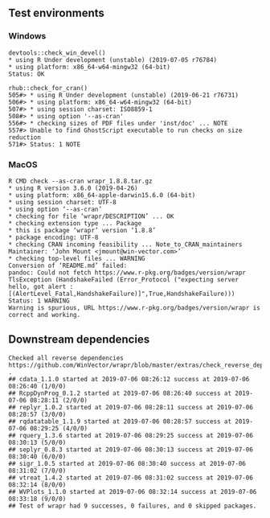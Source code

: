 

## Test environments


### Windows

    devtools::check_win_devel()
    * using R Under development (unstable) (2019-07-05 r76784)
    * using platform: x86_64-w64-mingw32 (64-bit)
    Status: OK

    rhub::check_for_cran()
    505#> * using R Under development (unstable) (2019-06-21 r76731)
    506#> * using platform: x86_64-w64-mingw32 (64-bit)
    507#> * using session charset: ISO8859-1
    508#> * using option '--as-cran'
    556#> * checking sizes of PDF files under 'inst/doc' ... NOTE
    557#> Unable to find GhostScript executable to run checks on size reduction
    571#> Status: 1 NOTE
 
### MacOS

    R CMD check --as-cran wrapr_1.8.8.tar.gz 
    * using R version 3.6.0 (2019-04-26)
    * using platform: x86_64-apple-darwin15.6.0 (64-bit)
    * using session charset: UTF-8
    * using option ‘--as-cran’
    * checking for file ‘wrapr/DESCRIPTION’ ... OK
    * checking extension type ... Package
    * this is package ‘wrapr’ version ‘1.8.8’
    * package encoding: UTF-8
    * checking CRAN incoming feasibility ... Note_to_CRAN_maintainers
    Maintainer: ‘John Mount <jmount@win-vector.com>’
    * checking top-level files ... WARNING
    Conversion of ‘README.md’ failed:
    pandoc: Could not fetch https://www.r-pkg.org/badges/version/wrapr
    TlsException (HandshakeFailed (Error_Protocol ("expecting server hello, got alert : [(AlertLevel_Fatal,HandshakeFailure)]",True,HandshakeFailure)))
    Status: 1 WARNING
    Warning is spurious, URL https://www.r-pkg.org/badges/version/wrapr is correct and working.

## Downstream dependencies

    Checked all reverse dependencies https://github.com/WinVector/wrapr/blob/master/extras/check_reverse_dependencies.md .
    ## cdata_1.1.0 started at 2019-07-06 08:26:12 success at 2019-07-06 08:26:40 (1/0/0) 
    ## RcppDynProg_0.1.2 started at 2019-07-06 08:26:40 success at 2019-07-06 08:28:11 (2/0/0) 
    ## replyr_1.0.2 started at 2019-07-06 08:28:11 success at 2019-07-06 08:28:57 (3/0/0) 
    ## rqdatatable_1.1.9 started at 2019-07-06 08:28:57 success at 2019-07-06 08:29:25 (4/0/0) 
    ## rquery_1.3.6 started at 2019-07-06 08:29:25 success at 2019-07-06 08:30:13 (5/0/0) 
    ## seplyr_0.8.3 started at 2019-07-06 08:30:13 success at 2019-07-06 08:30:40 (6/0/0) 
    ## sigr_1.0.5 started at 2019-07-06 08:30:40 success at 2019-07-06 08:31:02 (7/0/0) 
    ## vtreat_1.4.2 started at 2019-07-06 08:31:02 success at 2019-07-06 08:32:14 (8/0/0) 
    ## WVPlots_1.1.0 started at 2019-07-06 08:32:14 success at 2019-07-06 08:33:18 (9/0/0)
    ## Test of wrapr had 9 successes, 0 failures, and 0 skipped packages. 
 